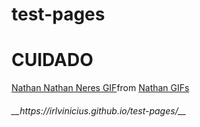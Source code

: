 # test-pages
<h1>CUIDADO</h1>

<div class="tenor-gif-embed" data-postid="19750121" data-share-method="host" data-aspect-ratio="1" data-width="100%"><a href="https://tenor.com/view/nathan-nathan-neres-natan-natan-neres-youtube-gif-19750121">Nathan Nathan Neres GIF</a>from <a href="https://tenor.com/search/nathan-gifs">Nathan GIFs</a></div> <script type="text/javascript" async src="https://tenor.com/embed.js"></script>

<h6>__https://irlvinicius.github.io/test-pages/__</h6>

